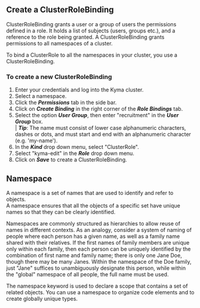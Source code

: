 ## Create a ClusterRoleBinding
ClusterRoleBinding grants a user or a group of users the permissions defined in a role.
It holds a list of subjects (users, groups etc.), and a reference to the role being granted.
A ClusterRoleBinding grants permissions to all namespaces of a cluster. 

To bind a ClusterRole to all the namespaces in your cluster, you use a ClusterRoleBinding.  

### To create a new ClusterRoleBinding  

1. Enter your credentials and log into the Kyma cluster.  
2. Select a namespace.
3. Click the _**Permissions**_ tab in the side bar.
4. Click on _**Create Binding**_ in the right corner of the _**Role Bindings**_ tab.
5. Select the option _**User Group**_, then enter "recruitment" in the _**User Group**_ box.  
 | _**Tip**_: The name must consist of lower case alphanumeric characters, dashes or dots, and must start and end with an alphanumeric character (e.g. 'my-name'). 
6. In the _**Kind**_ drop down menu, select "ClusterRole".
7. Select "kyma-edit" in the _**Role**_ drop down menu.
8. Click on _**Save**_ to create a ClusterRoleBinding.



## Namespace

A namespace is a set of names that are used to identify and refer to objects.  
A namespace ensures that all the objects of a specific set have unique names so that they can be clearly identified. 

Namespaces are commonly structured as hierarchies to allow reuse of names in different contexts. As an analogy, consider a system of naming of people where each person has a given name, as well as a family name shared with their relatives. If the first names of family members are unique only within each family, then each person can be uniquely identified by the combination of first name and family name; there is only one Jane Doe, though there may be many Janes. Within the namespace of the Doe family, just "Jane" suffices to unambiguously designate this person, while within the "global" namespace of all people, the full name must be used.

The namespace keyword is used to declare a scope that contains a set of related objects. You can use a namespace to organize code elements and to create globally unique types.
